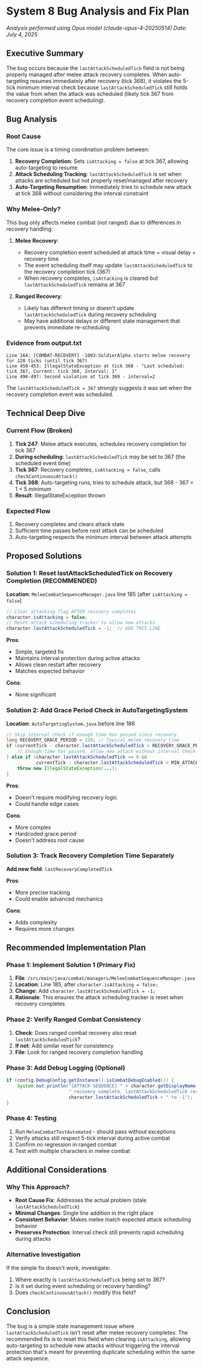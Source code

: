 # System 8 Bug Analysis and Fix Plan
*Analysis performed using Opus model (claude-opus-4-20250514)*
*Date: July 4, 2025*

## Executive Summary
The bug occurs because the `lastAttackScheduledTick` field is not being properly managed after melee attack recovery completes. When auto-targeting resumes immediately after recovery (tick 368), it violates the 5-tick minimum interval check because `lastAttackScheduledTick` still holds the value from when the attack was scheduled (likely tick 367 from recovery completion event scheduling).

## Bug Analysis

### Root Cause
The core issue is a timing coordination problem between:
1. **Recovery Completion**: Sets `isAttacking = false` at tick 367, allowing auto-targeting to resume
2. **Attack Scheduling Tracking**: `lastAttackScheduledTick` is set when attacks are scheduled but not properly reset/managed after recovery
3. **Auto-Targeting Resumption**: Immediately tries to schedule new attack at tick 368 without considering the interval constraint

### Why Melee-Only?
This bug only affects melee combat (not ranged) due to differences in recovery handling:

1. **Melee Recovery**: 
   - Recovery completion event scheduled at attack time + visual delay + recovery time
   - The event scheduling itself may update `lastAttackScheduledTick` to the recovery completion tick (367)
   - When recovery completes, `isAttacking` is cleared but `lastAttackScheduledTick` remains at 367

2. **Ranged Recovery**: 
   - Likely has different timing or doesn't update `lastAttackScheduledTick` during recovery scheduling
   - May have additional delays or different state management that prevents immediate re-scheduling

### Evidence from output.txt
```
Line 164: [COMBAT-RECOVERY] -1003:SoldierAlpha starts melee recovery for 120 ticks (until tick 367)
Line 450-453: IllegalStateException at tick 368 - "Last scheduled: tick 367, Current: tick 368, Interval: 1"
Line 496-497: Second violation at tick 369 - interval=2
```

The `lastAttackScheduledTick = 367` strongly suggests it was set when the recovery completion event was scheduled.

## Technical Deep Dive

### Current Flow (Broken)
1. **Tick 247**: Melee attack executes, schedules recovery completion for tick 367
2. **During scheduling**: `lastAttackScheduledTick` may be set to 367 (the scheduled event time)
3. **Tick 367**: Recovery completes, `isAttacking = false`, calls `checkContinuousAttack()`
4. **Tick 368**: Auto-targeting runs, tries to schedule attack, but 368 - 367 = 1 < 5 minimum
5. **Result**: IllegalStateException thrown

### Expected Flow
1. Recovery completes and clears attack state
2. Sufficient time passes before next attack can be scheduled
3. Auto-targeting respects the minimum interval between attack attempts

## Proposed Solutions

### Solution 1: Reset lastAttackScheduledTick on Recovery Completion (RECOMMENDED)
**Location**: `MeleeCombatSequenceManager.java` line 185 (after `isAttacking = false`)

```java
// Clear attacking flag AFTER recovery completes
character.isAttacking = false;
// Reset attack scheduling tracker to allow new attacks
character.lastAttackScheduledTick = -1;  // ADD THIS LINE
```

**Pros**: 
- Simple, targeted fix
- Maintains interval protection during active attacks
- Allows clean restart after recovery
- Matches expected behavior

**Cons**: 
- None significant

### Solution 2: Add Grace Period Check in AutoTargetingSystem
**Location**: `AutoTargetingSystem.java` before line 186

```java
// Skip interval check if enough time has passed since recovery
long RECOVERY_GRACE_PERIOD = 120; // Typical melee recovery time
if (currentTick - character.lastAttackScheduledTick > RECOVERY_GRACE_PERIOD) {
    // Enough time has passed, allow new attack without interval check
} else if (character.lastAttackScheduledTick >= 0 && 
           currentTick - character.lastAttackScheduledTick < MIN_ATTACK_SCHEDULE_INTERVAL) {
    throw new IllegalStateException(...);
}
```

**Pros**: 
- Doesn't require modifying recovery logic
- Could handle edge cases

**Cons**: 
- More complex
- Hardcoded grace period
- Doesn't address root cause

### Solution 3: Track Recovery Completion Time Separately
**Add new field**: `lastRecoveryCompletedTick`

**Pros**: 
- More precise tracking
- Could enable advanced mechanics

**Cons**: 
- Adds complexity
- Requires more changes

## Recommended Implementation Plan

### Phase 1: Implement Solution 1 (Primary Fix)
1. **File**: `/src/main/java/combat/managers/MeleeCombatSequenceManager.java`
2. **Location**: Line 185, after `character.isAttacking = false;`
3. **Change**: Add `character.lastAttackScheduledTick = -1;`
4. **Rationale**: This ensures the attack scheduling tracker is reset when recovery completes

### Phase 2: Verify Ranged Combat Consistency
1. **Check**: Does ranged combat recovery also reset `lastAttackScheduledTick`?
2. **If not**: Add similar reset for consistency
3. **File**: Look for ranged recovery completion handling

### Phase 3: Add Debug Logging (Optional)
```java
if (config.DebugConfig.getInstance().isCombatDebugEnabled()) {
    System.out.println("[ATTACK-SEQUENCE] " + character.getDisplayName() + 
                       " recovery complete, lastAttackScheduledTick reset from " + 
                       character.lastAttackScheduledTick + " to -1");
}
```

### Phase 4: Testing
1. Run `MeleeCombatTestAutomated` - should pass without exceptions
2. Verify attacks still respect 5-tick interval during active combat
3. Confirm no regression in ranged combat
4. Test with multiple characters in melee combat

## Additional Considerations

### Why This Approach?
- **Root Cause Fix**: Addresses the actual problem (stale `lastAttackScheduledTick`)
- **Minimal Changes**: Single line addition in the right place
- **Consistent Behavior**: Makes melee match expected attack scheduling behavior
- **Preserves Protection**: Interval check still prevents rapid scheduling during attacks

### Alternative Investigation
If the simple fix doesn't work, investigate:
1. Where exactly is `lastAttackScheduledTick` being set to 367?
2. Is it set during event scheduling or recovery handling?
3. Does `checkContinuousAttack()` modify this field?

## Conclusion
The bug is a simple state management issue where `lastAttackScheduledTick` isn't reset after melee recovery completes. The recommended fix is to reset this field when clearing `isAttacking`, allowing auto-targeting to schedule new attacks without triggering the interval protection that's meant for preventing duplicate scheduling within the same attack sequence.